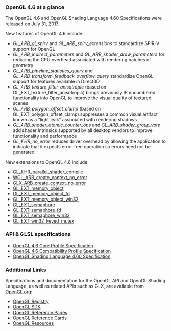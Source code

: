 ### OpenGL 4.6 at a glance

The OpenGL 4.6 and OpenGL Shading Language 4.60 Specifications were released on July 31, 2017.

New features of OpenGL 4.6 include:

*  _GL_ARB_gl_spirv_ and _GL_ARB_spirv_extensions_
to standardize SPIR-V support for OpenGL
*  _GL_ARB_indirect_parameters_ and _GL_ARB_shader_draw_parameters_
for reducing the CPU overhead associated with rendering batches of geometry
*  _GL_ARB_pipeline_statistics_query_ and _GL_ARB_transform_feedback_overflow_query_
standardize OpenGL support for features available in Direct3D
*  _GL_ARB_texture_filter_anisotropic_ 
(based on GL_EXT_texture_filter_anisotropic) brings previously IP encumbered functionality into OpenGL to improve the visual quality of textured scenes
*  _GL_ARB_polygon_offset_clamp_
 (based on GL_EXT_polygon_offset_clamp) suppresses a common visual artifact known as a “light leak” associated with rendering shadows
*  _GL_ARB_shader_atomic_counter_ops_ and _GL_ARB_shader_group_vote_
add shader intrinsics supported by all desktop vendors to improve functionality and performance
*  _GL_KHR_no_error_
reduces driver overhead by allowing the application to indicate that it expects error-free operation so errors need not be generated

New extensions to OpenGL 4.6 include:

*   [GL_KHR_parallel_shader_compile](https://www.khronos.org/registry/OpenGL/extensions/KHR/KHR_parallel_shader_compile.txt)
*   [WGL_ARB_create_context_no_error](https://www.khronos.org/registry/OpenGL/extensions/ARB/ARB_create_context_no_error.txt)
*   [GLX_ARB_create_context_no_error](https://www.khronos.org/registry/OpenGL/extensions/ARB/ARB_create_context_no_error.txt)
*   [GL_EXT_memory_object](https://www.khronos.org/registry/OpenGL/extensions/EXT/EXT_external_objects.txt)
*   [GL_EXT_memory_object_fd](https://www.khronos.org/registry/OpenGL/extensions/EXT/EXT_external_objects_fd.txt)
*   [GL_EXT_memory_object_win32](https://www.khronos.org/registry/OpenGL/extensions/EXT/EXT_external_objects_win32.txt)
*   [GL_EXT_semaphore](https://www.khronos.org/registry/OpenGL/extensions/EXT/EXT_external_objects.txt)
*   [GL_EXT_semaphore_fd](https://www.khronos.org/registry/OpenGL/extensions/EXT/EXT_external_objects_fd.txt)
*   [GL_EXT_semaphore_win32](https://www.khronos.org/registry/OpenGL/extensions/EXT/EXT_external_objects_win32.txt)
*   [GL_EXT_win32_keyed_mutex](https://www.khronos.org/registry/OpenGL/extensions/EXT/EXT_win32_keyed_mutex.txt)

### API & GLSL specifications

*   [OpenGL 4.6 Core Profile Specification](https://khronos.org/registry/OpenGL/specs/gl/glspec46.core.pdf)
*   [OpenGL 4.6 Compatibility Profile Specification](https://khronos.org/registry/OpenGL/specs/gl/glspec46.compatibility.pdf)
*   [OpenGL Shading Language 4.60 Specification](https://khronos.org/registry/OpenGL/specs/gl/GLSLangSpec.4.60.pdf)

### Additional Links

Specifications and documentation for the OpenGL API and OpenGL Shading Language, as well as related APIs such as GLX, are available from [OpenGL.org](https://www.opengl.org/):

*   [OpenGL Registry](https://khronos.org/registry/OpenGL/index_gl.php)
*   [OpenGL SDK](https://www.opengl.org/sdk/)
*   [OpenGL Reference Pages](https://www.khronos.org/registry/OpenGL-Refpages/gl4/)
*   [OpenGL Reference Cards](https://www.khronos.org/developers/reference-cards/)
*   [OpenGL Resources](https://www.khronos.org/opengl/wiki)